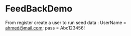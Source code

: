 # FeedBackDemo
From register create a user to run seed data  : 
  UserName = ahmed@mail.com;
  pass = Abc123456!
  
